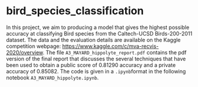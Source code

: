 # bird_species_classification

In this project, we aim to producing a model that gives the highest possible accuracy at classifying Bird species from the Caltech-UCSD Birds-200-2011 dataset. 
The data and the evaluation details are available on the Kaggle competition webpage:  https://www.kaggle.com/c/mva-recvis-2020/overview.
The file ```A3_MAYARD_hippolyte_report.pdf``` contains the pdf version of the final report that discusses the several techniques that have been used to obtain a public score of 0.81290 accuracy and a private accuracy of 0.85082.
The code is given in a ```.ipynb```format in the following notebook ```A3_MAYARD_hippolyte.ipynb```.
